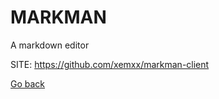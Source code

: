 # MARKMAN
 
 A markdown editor 
 
 SITE: https://github.com/xemxx/markman-client

 [Go back](https://portable-linux-apps.github.io/apps.html)
